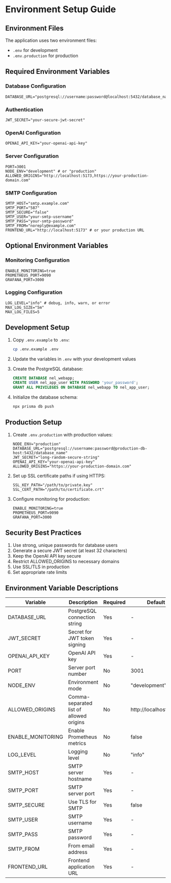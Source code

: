 # Environment Setup Guide

## Environment Files

The application uses two environment files:
- `.env` for development
- `.env.production` for production

## Required Environment Variables

### Database Configuration
```env
DATABASE_URL="postgresql://username:password@localhost:5432/database_name"
```

### Authentication
```env
JWT_SECRET="your-secure-jwt-secret"
```

### OpenAI Configuration
```env
OPENAI_API_KEY="your-openai-api-key"
```

### Server Configuration
```env
PORT=3001
NODE_ENV="development" # or "production"
ALLOWED_ORIGINS="http://localhost:5173,https://your-production-domain.com"
```

### SMTP Configuration
```env
SMTP_HOST="smtp.example.com"
SMTP_PORT="587"
SMTP_SECURE="false"
SMTP_USER="your-smtp-username"
SMTP_PASS="your-smtp-password"
SMTP_FROM="noreply@example.com"
FRONTEND_URL="http://localhost:5173" # or your production URL
```

## Optional Environment Variables

### Monitoring Configuration
```env
ENABLE_MONITORING=true
PROMETHEUS_PORT=9090
GRAFANA_PORT=3000
```

### Logging Configuration
```env
LOG_LEVEL="info" # debug, info, warn, or error
MAX_LOG_SIZE="5m"
MAX_LOG_FILES=5
```

## Development Setup

1. Copy `.env.example` to `.env`:
   ```bash
   cp .env.example .env
   ```

2. Update the variables in `.env` with your development values

3. Create the PostgreSQL database:
   ```sql
   CREATE DATABASE nel_webapp;
   CREATE USER nel_app_user WITH PASSWORD 'your_password';
   GRANT ALL PRIVILEGES ON DATABASE nel_webapp TO nel_app_user;
   ```

4. Initialize the database schema:
   ```bash
   npx prisma db push
   ```

## Production Setup

1. Create `.env.production` with production values:
   ```env
   NODE_ENV="production"
   DATABASE_URL="postgresql://username:password@production-db-host:5432/database_name"
   JWT_SECRET="long-random-secure-string"
   OPENAI_API_KEY="your-openai-api-key"
   ALLOWED_ORIGINS="https://your-production-domain.com"
   ```

2. Set up SSL certificate paths if using HTTPS:
   ```env
   SSL_KEY_PATH="/path/to/private.key"
   SSL_CERT_PATH="/path/to/certificate.crt"
   ```

3. Configure monitoring for production:
   ```env
   ENABLE_MONITORING=true
   PROMETHEUS_PORT=9090
   GRAFANA_PORT=3000
   ```

## Security Best Practices

1. Use strong, unique passwords for database users
2. Generate a secure JWT secret (at least 32 characters)
3. Keep the OpenAI API key secure
4. Restrict ALLOWED_ORIGINS to necessary domains
5. Use SSL/TLS in production
6. Set appropriate rate limits

## Environment Variable Descriptions

| Variable | Description | Required | Default |
|----------|-------------|----------|---------|
| DATABASE_URL | PostgreSQL connection string | Yes | - |
| JWT_SECRET | Secret for JWT token signing | Yes | - |
| OPENAI_API_KEY | OpenAI API key | Yes | - |
| PORT | Server port number | No | 3001 |
| NODE_ENV | Environment mode | No | "development" |
| ALLOWED_ORIGINS | Comma-separated list of allowed origins | No | http://localhost:5173 |
| ENABLE_MONITORING | Enable Prometheus metrics | No | false |
| LOG_LEVEL | Logging level | No | "info" |
| SMTP_HOST | SMTP server hostname | Yes | - |
| SMTP_PORT | SMTP server port | Yes | - |
| SMTP_SECURE | Use TLS for SMTP | Yes | false |
| SMTP_USER | SMTP username | Yes | - |
| SMTP_PASS | SMTP password | Yes | - |
| SMTP_FROM | From email address | Yes | - |
| FRONTEND_URL | Frontend application URL | Yes | - |